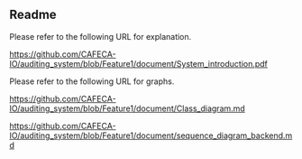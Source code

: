 ## Readme
Please refer to the following URL for explanation. 


https://github.com/CAFECA-IO/auditing_system/blob/Feature1/document/System_introduction.pdf


Please refer to the following URL for graphs.


https://github.com/CAFECA-IO/auditing_system/blob/Feature1/document/Class_diagram.md


https://github.com/CAFECA-IO/auditing_system/blob/Feature1/document/sequence_diagram_backend.md

